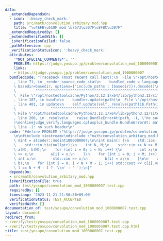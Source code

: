 ```yaml
---
data:
  _extendedDependsOn:
  - icon: ':heavy_check_mark:'
    path: src/math/convolution_arbitary_mod.hpp
    title: "\u4EFB\u610F mod \u7573\u307F\u8FBC\u307F"
  _extendedRequiredBy: []
  _extendedVerifiedWith: []
  _isVerificationFailed: false
  _pathExtension: cpp
  _verificationStatusIcon: ':heavy_check_mark:'
  attributes:
    '*NOT_SPECIAL_COMMENTS*': ''
    PROBLEM: https://judge.yosupo.jp/problem/convolution_mod_1000000007
    links:
    - https://judge.yosupo.jp/problem/convolution_mod_1000000007
  bundledCode: "Traceback (most recent call last):\n  File \"/opt/hostedtoolcache/Python/3.12.1/x64/lib/python3.12/site-packages/onlinejudge_verify/documentation/build.py\"\
    , line 71, in _render_source_code_stat\n    bundled_code = language.bundle(stat.path,\
    \ basedir=basedir, options={'include_paths': [basedir]}).decode()\n          \
    \         ^^^^^^^^^^^^^^^^^^^^^^^^^^^^^^^^^^^^^^^^^^^^^^^^^^^^^^^^^^^^^^^^^^^^^^^^^^^^^^^^^\n\
    \  File \"/opt/hostedtoolcache/Python/3.12.1/x64/lib/python3.12/site-packages/onlinejudge_verify/languages/cplusplus.py\"\
    , line 187, in bundle\n    bundler.update(path)\n  File \"/opt/hostedtoolcache/Python/3.12.1/x64/lib/python3.12/site-packages/onlinejudge_verify/languages/cplusplus_bundle.py\"\
    , line 401, in update\n    self.update(self._resolve(pathlib.Path(included), included_from=path))\n\
    \                ^^^^^^^^^^^^^^^^^^^^^^^^^^^^^^^^^^^^^^^^^^^^^^^^^^^^^^^^^\n \
    \ File \"/opt/hostedtoolcache/Python/3.12.1/x64/lib/python3.12/site-packages/onlinejudge_verify/languages/cplusplus_bundle.py\"\
    , line 260, in _resolve\n    raise BundleErrorAt(path, -1, \"no such header\"\
    )\nonlinejudge_verify.languages.cplusplus_bundle.BundleErrorAt: math/convolution_arbitary_mod.hpp:\
    \ line -1: no such header\n"
  code: "#define PROBLEM \"https://judge.yosupo.jp/problem/convolution_mod_1000000007\"\
    \n\n#include <iostream>\n#include \"math/convolution_arbitary_mod.hpp\"\n\nusing\
    \ mint = atcoder::modint1000000007;\n\nint main() {\n    std::ios::sync_with_stdio(false);\n\
    \    std::cin.tie(nullptr);\n    int N, M;\n    std::cin >> N >> M;\n    std::vector<mint>\
    \ a(N), b(M);\n    for (int i = 0; i < N; i++) {\n        int x;\n        std::cin\
    \ >> x;\n        a[i] = x;\n    }\n    for (int i = 0; i < M; i++) {\n       \
    \ int x;\n        std::cin >> x;\n        b[i] = x;\n    }\n\n    auto c = convolution_arbitary_mod(a,\
    \ b);\n    for (int i = 0; i < N + M - 1; i++) std::cout << c[i].val() << (i +\
    \ 1 == N + M - 1 ? '\\n' : ' ');\n}"
  dependsOn:
  - src/math/convolution_arbitary_mod.hpp
  isVerificationFile: true
  path: test/yosupo/convolution_mod_1000000007.test.cpp
  requiredBy: []
  timestamp: '2023-11-21 21:50:30+09:00'
  verificationStatus: TEST_ACCEPTED
  verifiedWith: []
documentation_of: test/yosupo/convolution_mod_1000000007.test.cpp
layout: document
redirect_from:
- /verify/test/yosupo/convolution_mod_1000000007.test.cpp
- /verify/test/yosupo/convolution_mod_1000000007.test.cpp.html
title: test/yosupo/convolution_mod_1000000007.test.cpp
---
```

